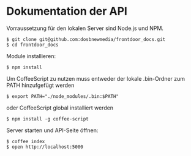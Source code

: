 Dokumentation der API
=====================

Vorraussetzung für den lokalen Server sind Node.js und NPM.

	$ git clone git@github.com:dosbnewmedia/frontdoor_docs.git
	$ cd frontdoor_docs

Module installieren:

	$ npm install

Um CoffeeScript zu nutzen muss entweder der lokale .bin-Ordner zum PATH hinzufgefügt werden

	$ export PATH="./node_modules/.bin:$PATH"

oder CoffeeScript global installiert werden

	$ npm install -g coffee-script

Server starten und API-Seite öffnen:

	$ coffee index
	$ open http://localhost:5000

